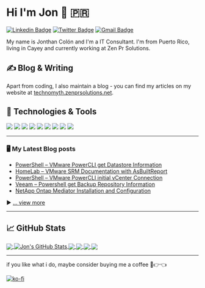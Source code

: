 
# Hi I'm Jon 👋 🇵🇷

[![Linkedin Badge](https://img.shields.io/badge/-jcolonfzenpr-blue?style=flat&logo=Linkedin&logoColor=white&link=https://www.linkedin.com/in/jcolonfzenpr/)](https://www.linkedin.com/in/jcolonfzenpr/)
      [![Twitter Badge](https://img.shields.io/badge/-@jcolonfzenpr-1ca0f1?style=flat&labelColor=1ca0f1&logo=twitter&logoColor=white&link=https://twitter.com/jcolonfzenpr)](https://twitter.com/jcolonfzenpr)
      [![Gmail Badge](https://img.shields.io/badge/-jcolonfzenpr-c14438?style=flat&logo=Gmail&logoColor=white&link=mailto:jessicalim813@gmail.com)](mailto:jcolonf@zenprsolutions.com)

My name is Jonthan Colón and I'm a IT Consultant. I'm from Puerto Rico, living in Cayey and currently working at Zen Pr Solutions.

## &#x270d; Blog & Writing

Apart from coding, I also maintain a blog - you can find my articles on my website at [technomyth.zenprsolutions.net](https://technomyth.zenprsolutions.net/).

## &#x1F527; Technologies & Tools

![](https://img.shields.io/badge/OS-Linux-informational?style=flat&logo=linux&logoColor=white&color=blue)
![](https://img.shields.io/badge/Editor-Vscode-informational?style=flat&logo=visualstudiocode&logoColor=white&color=blue)
![](https://img.shields.io/badge/Code-Powershell-informational?style=flat&logo=powershell&logoColor=white&color=blue)
![](https://img.shields.io/badge/Code-Python-informational?style=flat&logo=python&logoColor=white&color=blue)
![](https://img.shields.io/badge/Code-Golang-informational?style=flat&logo=go&logoColor=white&color=blue)
![](https://img.shields.io/badge/Code-Ansible-informational?style=flat&logo=ansible&logoColor=white&color=blue)
![](https://img.shields.io/badge/Shell-Bash-informational?style=flat&logo=gnu-bash&logoColor=white&color=blue)
![](https://img.shields.io/badge/Cloud-Azure-informational?style=flat&logo=microsoftazure&logoColor=white&color=blue)
![](https://img.shields.io/badge/Cloud-AWS-informational?style=flat&logo=amazonaws&logoColor=white&color=blue)

---

### &#128421;&#65039; My Latest Blog posts

<!-- BLOG-POST-LIST:START -->
- [PowerShell – VMware PowerCLI get Datastore Information](https://technomyth.zenprsolutions.net/2021/12/18/powershell-vmware-powercli-get-datastore-information/)
- [HomeLab – VMware SRM Documentation with AsBuiltReport](https://technomyth.zenprsolutions.net/2021/11/25/vmware-srm-documentation-asbuiltreport/)
- [PowerShell – VMware PowerCLI initial vCenter Connection](https://technomyth.zenprsolutions.net/2021/11/10/vmware-powercli-vcenter-connection/)
- [Veeam – Powershell get Backup Repository Information](https://technomyth.zenprsolutions.net/2021/08/15/veeam-powershell-get-backup-repository-information/)
- [NetApp Ontap Mediator Installation and Configuration](https://technomyth.zenprsolutions.net/2021/07/11/netapp-ontap-mediator-installation-and-setup/)
<!-- BLOG-POST-LIST:END -->

▶ [... view more](https://technomyth.zenprsolutions.net/)

---

## &#x1f4c8; GitHub Stats

<a href="https://github.com/rebelinux/rebelinux">
  <img align="center" src="https://github-readme-stats.vercel.app/api/top-langs/?username=rebelinux&theme=tokyonight&langs_count=3" />
</a>
<a href="https://github.com/rebelinux/rebelinux">
  <img align="center" src="https://github-readme-stats.vercel.app/api?username=rebelinux&show_icons=true&line_height=27&count_private=true&theme=tokyonight" alt="Jon's GitHub Stats" />
</a>

<a href="https://github.com/rebelinux/AsBuiltReport.NetApp.ONTAP">
  <img align="center" src="https://github-readme-stats.vercel.app/api/pin/?username=rebelinux&repo=AsBuiltReport.NetApp.ONTAP&theme=tokyonight" />
</a>
<a href="https://github.com/rebelinux/AsBuiltReport.Veeam.VBR">
  <img align="center" src="https://github-readme-stats.vercel.app/api/pin/?username=rebelinux&repo=AsBuiltReport.Veeam.VBR&theme=tokyonight" />
</a>
<a href="https://github.com/rebelinux/AsBuiltReport.VMware.SRM">
  <img align="center" src="https://github-readme-stats.vercel.app/api/pin/?username=rebelinux&repo=AsBuiltReport.VMware.SRM&theme=tokyonight" />
</a>
<a href="https://github.com/rebelinux/AsBuiltReport.Microsoft.AD">
  <img align="center" src="https://github-readme-stats.vercel.app/api/pin/?username=rebelinux&repo=AsBuiltReport.Microsoft.AD&theme=tokyonight" />
</a>

<!-- links to social media icons -->

<!-- icons with padding -->

[1.1]: http://i.imgur.com/tXSoThF.png (twitter icon with padding)
[2.1]: http://i.imgur.com/0o48UoR.png (github icon with padding)

<!-- icons without padding -->

[1.2]: http://i.imgur.com/wWzX9uB.png (twitter icon without padding)
[2.2]: http://i.imgur.com/9I6NRUm.png (github icon without padding)
[3.2]: https://raw.githubusercontent.com/MartinHeinz/MartinHeinz/master/linkedin-3-16.png (LinkedIn icon without padding)

<!-- links to your social media accounts -->

[1]: https://twitter.com/jcolonfzenpr
[2]: https://github.com/rebeloinux
[3]: https://www.linkedin.com/in/jcolonfzenpr

---
if you like what i do, maybe consider buying me a coffee 🥺👉👈

[![ko-fi](https://ko-fi.com/img/githubbutton_sm.svg)](https://ko-fi.com/F1F8DEV80)
